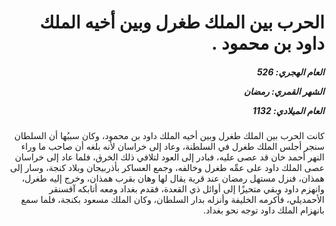 <h1 dir="rtl">الحرب بين الملك طغرل وبين أخيه الملك داود بن محمود .</h1>

<h5 dir="rtl">العام الهجري:  526

الشهر القمري: رمضان

العام الميلادي: 1132</h5>

<p dir="rtl">كانت الحرب بين الملك طغرل وبين أخيه الملك داود بن محمود، وكان سببُها أن السلطان سنجر أجلس الملك طغرل في السلطنة، وعاد إلى خراسان لأنه بلغه أن صاحب ما وراء النهر أحمد خان قد عصى عليه، فبادر إلى العود لتلافي ذلك الخرق، فلما عاد إلى خراسان عصى الملك داود على عمِّه طغرل وخالفه، وجمع العساكر بأذربيجان وبلاد كنجة، وسار إلى همذان، فنزل مستهل رمضان عند قرية يقال لها وهان بقرب همذان، وخرج إليه طغرل، وانهزم داود وبقي متحيزًا إلى أوائل ذي القعدة، فقدم بغداد ومعه أتابكه آقسنقر الأحمديلي، فأكرمه الخليفة وأنزله بدار السلطان، وكان الملك مسعود بكنجة، فلما سمع بانهزام الملك داود توجه نحو بغداد.</p></br>

